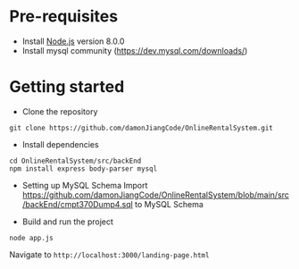 # Pre-requisites
- Install [Node.js](https://nodejs.org/en/) version 8.0.0
- Install mysql community (https://dev.mysql.com/downloads/)

# Getting started
- Clone the repository
```
git clone https://github.com/damonJiangCode/OnlineRentalSystem.git
```
- Install dependencies
```
cd OnlineRentalSystem/src/backEnd
npm install express body-parser mysql

``` 
- Setting up MySQL Schema
Import https://github.com/damonJiangCode/OnlineRentalSystem/blob/main/src/backEnd/cmpt370Dump4.sql to MySQL Schema

- Build and run the project
```
node app.js
```
  Navigate to `http://localhost:3000/landing-page.html`

